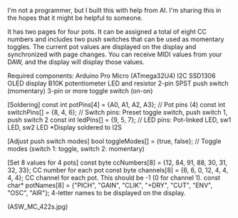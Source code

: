 I'm not a programmer, but I built this with help from AI. I'm sharing this in the hopes that it might be helpful to someone.

It has two pages for four pots. It can be assigned a total of eight CC numbers and includes two push switches that can be used as momentary toggles.
The current pot values ​​are displayed on the display and synchronized with page changes.
You can receive MIDI values ​​from your DAW, and the display will display those values.

Required components:
Arduino Pro Micro (ATmega32U4)
I2C SSD1306 OLED display
B10K potentiometer
LED and resistor
2-pin SPST push switch (momentary)
3-pin or more toggle switch (on-on)

[Soldering]
const int potPins[4] = {A0, A1, A2, A3}; // Pot pins (4)
const int switchPins[] = {8, 4, 6}; // Switch pins: Preset toggle switch, push switch 1, push switch 2
const int ledPins[] = {9, 5, 7}; // LED pins: Pot-linked LED, sw1 LED, sw2 LED
*Display soldered to I2S

[Adjust push switch modes]
bool toggleModes[] = {true, false}; // Toggle modes (switch 1: toggle, switch 2: momentary)

[Set 8 values ​​for 4 pots]
const byte ccNumbers[8] = {12, 84, 91, 88, 30, 31, 32, 33}; CC number for each pot
const byte channels[8] = {6, 6, 0, 12, 4, 4, 4, 4}; CC channel for each pot. This should be -1 (0 for channel 1).
const char* potNames[8] = {"PICH", "GAIN", "CLIK", "+DRY", "CUT", "ENV", "OSC", "AIR"}; 4-letter names to be displayed on the display.

(ASW_MC_422s.jpg)
